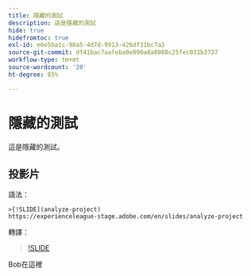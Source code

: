 ```yaml
---
title: 隱藏的測試
description: 這是隱藏的測試
hide: true
hidefromtoc: true
exl-id: e6e5ba1c-98a5-4d7d-9913-426df31bc7a3
source-git-commit: df41bac7aafeba0e090a8a8080c25fec031b3737
workflow-type: tm+mt
source-wordcount: '20'
ht-degree: 85%

---
```


# 隱藏的測試

這是隱藏的測試。

## 投影片

語法：

```
>[!SLIDE](analyze-project)
https://experienceleague-stage.adobe.com/en/slides/analyze-project
```

轉譯：

>[!SLIDE](analyze-project)

Bob在這裡
